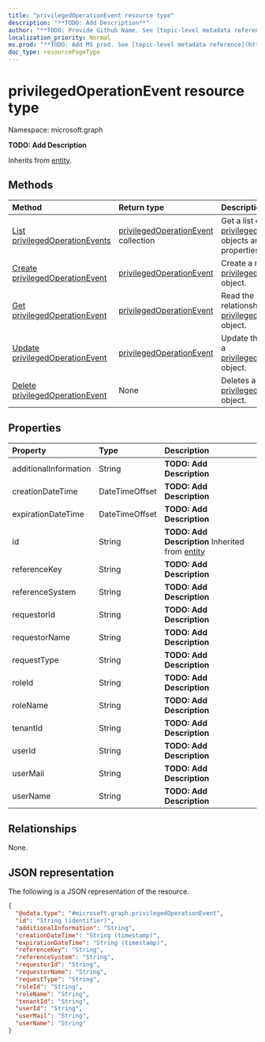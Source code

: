 ```yaml
---
title: "privilegedOperationEvent resource type"
description: "**TODO: Add Description**"
author: "**TODO: Provide Github Name. See [topic-level metadata reference](https://msgo.azurewebsites.net/add/document/guidelines/metadata.html#topic-level-metadata)**"
localization_priority: Normal
ms.prod: "**TODO: Add MS prod. See [topic-level metadata reference](https://msgo.azurewebsites.net/add/document/guidelines/metadata.html#topic-level-metadata)**"
doc_type: resourcePageType
---
```


# privilegedOperationEvent resource type

Namespace: microsoft.graph



**TODO: Add Description**


Inherits from [entity](../resources/entity.md).

## Methods
|Method|Return type|Description|
|:---|:---|:---|
|[List privilegedOperationEvents](../api/privilegedoperationevent-list.md)|[privilegedOperationEvent](../resources/privilegedoperationevent.md) collection|Get a list of the [privilegedOperationEvent](../resources/privilegedoperationevent.md) objects and their properties.|
|[Create privilegedOperationEvent](../api/privilegedoperationevent-post-privilegedoperationevents.md)|[privilegedOperationEvent](../resources/privilegedoperationevent.md)|Create a new [privilegedOperationEvent](../resources/privilegedoperationevent.md) object.|
|[Get privilegedOperationEvent](../api/privilegedoperationevent-get.md)|[privilegedOperationEvent](../resources/privilegedoperationevent.md)|Read the properties and relationships of a [privilegedOperationEvent](../resources/privilegedoperationevent.md) object.|
|[Update privilegedOperationEvent](../api/privilegedoperationevent-update.md)|[privilegedOperationEvent](../resources/privilegedoperationevent.md)|Update the properties of a [privilegedOperationEvent](../resources/privilegedoperationevent.md) object.|
|[Delete privilegedOperationEvent](../api/privilegedoperationevent-delete.md)|None|Deletes a [privilegedOperationEvent](../resources/privilegedoperationevent.md) object.|

## Properties
|Property|Type|Description|
|:---|:---|:---|
|additionalInformation|String|**TODO: Add Description**|
|creationDateTime|DateTimeOffset|**TODO: Add Description**|
|expirationDateTime|DateTimeOffset|**TODO: Add Description**|
|id|String|**TODO: Add Description** Inherited from [entity](../resources/entity.md)|
|referenceKey|String|**TODO: Add Description**|
|referenceSystem|String|**TODO: Add Description**|
|requestorId|String|**TODO: Add Description**|
|requestorName|String|**TODO: Add Description**|
|requestType|String|**TODO: Add Description**|
|roleId|String|**TODO: Add Description**|
|roleName|String|**TODO: Add Description**|
|tenantId|String|**TODO: Add Description**|
|userId|String|**TODO: Add Description**|
|userMail|String|**TODO: Add Description**|
|userName|String|**TODO: Add Description**|

## Relationships
None.

## JSON representation
The following is a JSON representation of the resource.
<!-- {
  "blockType": "resource",
  "keyProperty": "id",
  "@odata.type": "microsoft.graph.privilegedOperationEvent",
  "baseType": "microsoft.graph.entity",
  "openType": false
}
-->
``` json
{
  "@odata.type": "#microsoft.graph.privilegedOperationEvent",
  "id": "String (identifier)",
  "additionalInformation": "String",
  "creationDateTime": "String (timestamp)",
  "expirationDateTime": "String (timestamp)",
  "referenceKey": "String",
  "referenceSystem": "String",
  "requestorId": "String",
  "requestorName": "String",
  "requestType": "String",
  "roleId": "String",
  "roleName": "String",
  "tenantId": "String",
  "userId": "String",
  "userMail": "String",
  "userName": "String"
}
```

